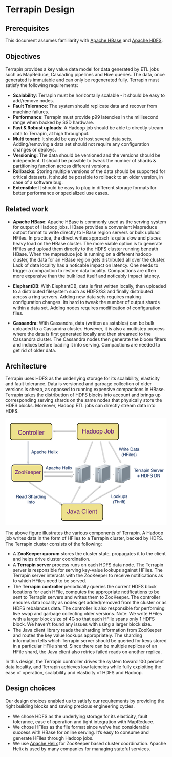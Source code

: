 # Terrapin Design

## Prerequisites

This document assumes familiarity with [Apache HBase](http://hbase.apache.org) and
[Apache HDFS](http://hadoop.apache.org/docs/r1.2.1/hdfs_design.html).

## Objectives

Terrapin provides a key value data model for data generated by ETL jobs such as
MapReduce, Cascading pipelines and Hive queries. The data, once generated is immutable
and can only be regenerated fully. Terrapin must satisfy the following requirements:
   - **Scalability**: Terrapin must be horizontally scalable - it should be easy to add/remove
nodes.
   - **Fault Tolerance**: The system should replicate data and recover from machine failures.
   - **Performance**: Terrapin must provide p99 latencies in the millisecond range when
backed by SSD hardware.
   - **Fast & Robust uploads**: A Hadoop job should be able to directly stream data to Terrapin,
at high throughput.
   - **Multi tenant**: It should be easy to host several data sets. Adding/removing a
data set should not require any configuration changes or deploys.
   - **Versioning**: The data should be versioned and the versions should be independent.
It should be possible to tweak the number of shards & partitioning function across different
versions.
   - **Rollbacks**: Storing multiple versions of the data should be supported for critical
datasets. It should be possible to rollback to an older version, in case of a software bug.
   - **Extensible**: It should be easy to plug in different storage formats for
better performance or specialized use cases.

## Related work 

  - **Apache HBase**: Apache HBase is commonly used as the serving system for output
of Hadoop jobs. HBase provides a convenient Mapreduce output format to write directly
to HBase region servers or bulk upload HFiles. In practice, the direct writes approach
is quite slow and places heavy load on the HBase cluster. The more viable
option is to generate HFiles and upload them directly to the HDFS cluster running beneath
HBase. When the mapreduce job is running on a
different hadoop cluster, the data for an HBase region gets distributed all over
the cluster. Lack of data locality has a noticable impact on latency.
One needs to trigger a compaction to restore data locality.  Compactions are often more
expensive than the bulk load itself and noticably impact latency.

  - **ElephantDB**: With ElephantDB, data is first written locally, then uploaded
to a distributed filesystem such as HDFS/S3 and finally distributed across a ring
servers. Adding new data sets requires making configuration changes. Its hard to
tweak the number of output shards within a data set. Adding nodes requires modification
of configuration files.

  - **Cassandra**: With Cassandra, data (written as sstables) can be bulk uploaded to
a Cassandra cluster. However, it is also a multistep process where the data is first generated
locally and then streamed to the Cassandra cluster. The Cassandra nodes then generate
the bloom filters and indices before loading it into serving.
Compactions are needed to get rid of older data.

## Architecture

Terrapin uses HDFS as the underlying storage for its scalability, elasticity
and fault tolerance. Data is versioned and garbage collection of older versions
is cheap, as opposed to running expensive compactions in HBase. Terrapin takes the
distribution of HDFS blocks into account and brings up corresponding serving shards
on the same nodes that physically store the HDFS blocks.
Moreover, Hadoop ETL jobs can directly stream data into HDFS.

![Terrapin](TerrapinArch.png "Terrapin")

The above figure illustrates the various components of Terrapin. A Hadoop job writes
data in the form of HFiles to a Terrapin cluster, backed by HDFS. The Terrapin
cluster consists of the following:
- A **ZooKeeper quorum** stores the cluster state, propagates it to the client and
helps drive cluster coordination.
- A **Terrapin server** process runs on each HDFS data node. The Terrapin server
is responsible for serving key-value lookups against HFiles. The Terrapin server
interacts with the ZooKeeper to receive notifications as to which HFiles need to be served.
- The **Terrapin controller** periodically queries the current HDFS block
locations for each HFile, computes the appropriate notifications to be sent
to Terrapin servers and writes them to ZooKeeper. The controller ensures data
locality as nodes get added/removed from the cluster or as HDFS rebalances data.
The controller is also responsible for performing live swap and garbage
collecting older versions. Note: We write HFiles with a larger block size of 4G
so that each HFile spans only 1 HDFS block. We haven’t found any issues with
using a larger block size.
- The Java client library reads the sharding information from ZooKeeper and
routes the key value lookups appropriately. The sharding information tells which
Terrapin server should be queried for keys stored in a particular HFile shard.
Since there can be multiple replicas of an HFile shard, the Java client also
retries failed reads on another replica.

In this design, the Terrapin controller drives the system toward 100 percent
data locality, and Terrapin achieves low latencies while fully exploiting
the ease of operation, scalability and elasticity of HDFS and Hadoop.

## Design choices

Our design choices enabled us to satisfy our requirements by providing the
right building blocks and saving precious engineering cycles. 
  - We chose HDFS as the underlying storage for its elasticity, fault tolerance, ease
of operation and tight integration with MapReduce. 
  - We chose HFiles as the file format since we’ve had considerable success with
HBase for online serving. It’s easy to consume and generate HFiles through Hadoop jobs.
  - We use [Apache Helix](http://helix.apache.org) for ZooKeeper based cluster coordination.
Apache Helix is used by many companies for managing stateful services.
